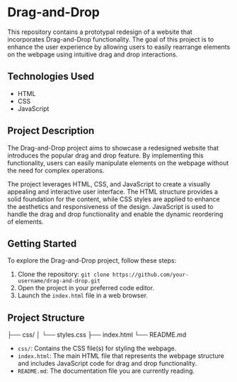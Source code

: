 # Drag-and-Drop

This repository contains a prototypal redesign of a website that incorporates Drag-and-Drop functionality. The goal of this project is to enhance the user experience by allowing users to easily rearrange elements on the webpage using intuitive drag and drop interactions.

## Technologies Used

- HTML
- CSS
- JavaScript

## Project Description

The Drag-and-Drop project aims to showcase a redesigned website that introduces the popular drag and drop feature. By implementing this functionality, users can easily manipulate elements on the webpage without the need for complex operations.

The project leverages HTML, CSS, and JavaScript to create a visually appealing and interactive user interface. The HTML structure provides a solid foundation for the content, while CSS styles are applied to enhance the aesthetics and responsiveness of the design. JavaScript is used to handle the drag and drop functionality and enable the dynamic reordering of elements.

## Getting Started

To explore the Drag-and-Drop project, follow these steps:

1. Clone the repository: `git clone https://github.com/your-username/drag-and-drop.git`
2. Open the project in your preferred code editor.
3. Launch the `index.html` file in a web browser.

## Project Structure

├── css/
│ └── styles.css
├── index.html
└── README.md

- `css/`: Contains the CSS file(s) for styling the webpage.
- `index.html`: The main HTML file that represents the webpage structure and includes JavaScript code for drag and drop functionality.
- `README.md`: The documentation file you are currently reading.

